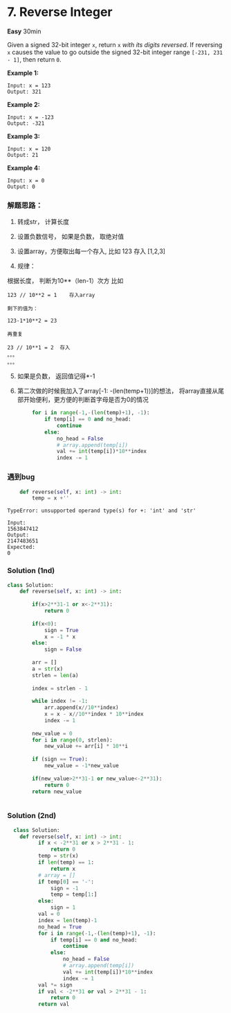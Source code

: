 # 7. Reverse Integer
**Easy**         30min



Given a signed 32-bit integer `x`, return `x` *with its digits reversed*. If reversing `x` causes the value to go outside the signed 32-bit integer range `[-231, 231 - 1]`, then return `0`.



**Example 1:**

```
Input: x = 123
Output: 321
```

**Example 2:**

```
Input: x = -123
Output: -321
```

**Example 3:**

```
Input: x = 120
Output: 21
```

**Example 4:**

```
Input: x = 0
Output: 0
```

### 解题思路：

1. 转成str， 计算长度
2. 设置负数信号， 如果是负数， 取绝对值

3. 设置array，方便取出每一个存入, 比如 123 存入 [1,2,3]

4. 规律： 

根据长度， 判断为10**（len-1）次方 比如

```  
123 // 10**2 = 1    存入array

剩下的值为：

123-1*10**2 = 23

再重复

23 // 10**1 = 2  存入
。。。
。。。
```

5. 如果是负数， 返回值记得*-1

6. 第二次做的时候我加入了array[-1: -(len(temp+1))]的想法， 将array直接从尾部开始便利，更方便的判断首字母是否为0的情况

```python
        for i in range(-1,-(len(temp)+1), -1):
            if temp[i] == 0 and no_head:
                continue
            else:
                no_head = False
                # array.append(temp[i])
                val += int(temp[i])*10**index
                index -= 1
```



### 遇到bug

```python
    def reverse(self, x: int) -> int:
        temp = x +''
```

```
TypeError: unsupported operand type(s) for +: 'int' and 'str'
```



```shell
Input:
1563847412
Output:
2147483651
Expected:
0
```





### Solution (1nd)

```python
class Solution:
    def reverse(self, x: int) -> int:
        
        if(x>2**31-1 or x<-2**31):
            return 0
        
        if(x<0):
            sign = True
            x = -1 * x
        else:
            sign = False
            
        arr = []    
        a = str(x)
        strlen = len(a)
        
        index = strlen - 1
        
        while index != -1:
            arr.append(x//10**index)
            x = x - x//10**index * 10**index
            index -= 1
            
        new_value = 0
        for i in range(0, strlen):
            new_value += arr[i] * 10**i
        
        if (sign == True):
            new_value = -1*new_value
        
        if(new_value>2**31-1 or new_value<-2**31):
            return 0
        return new_value
        
```



### Solution (2nd)

```python
  class Solution:  
    def reverse(self, x: int) -> int:
          if x < -2**31 or x > 2**31 - 1:
              return 0
          temp = str(x)
          if len(temp) == 1:
              return x
          # array = []
          if temp[0] == '-':
              sign = -1
              temp = temp[1:]
          else:
              sign = 1
          val = 0
          index = len(temp)-1
          no_head = True
          for i in range(-1,-(len(temp)+1), -1):
              if temp[i] == 0 and no_head:
                  continue
              else:
                  no_head = False
                  # array.append(temp[i])
                  val += int(temp[i])*10**index
                  index -= 1
          val *= sign
          if val < -2**31 or val > 2**31 - 1:
              return 0
          return val
```

